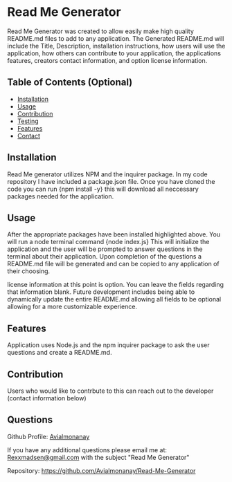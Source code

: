 # Read Me Generator        
Read Me Generator was created to allow easily make high quality README.md files to add to any application. The Generated README.md will include the Title, Description, installation instructions, how users will use the application, how others can contribute to your application, the applications features, creators contact information, and option license information.


## Table of Contents (Optional)

- [Installation](#installation)
- [Usage](#usage)
- [Contribution](#contribution)
- [Testing](#testing)
- [Features](#features)
- [Contact](#questions)



## Installation
Read Me generator utilizes NPM and the inquirer package. In my code repository I have included a package.json file. Once you have cloned the code you can run {npm install -y} this will download all neccessary packages needed for the application.

## Usage
After the appropriate packages have been installed highlighted above. You will run a node terminal command {node index.js} This will initialize the application and the user will be prompted to answer questions in the terminal about their application. Upon completion of the questions a README.md file will be generated and can be copied to any application of their choosing.

license information at this point is option. You can leave the fields regarding that information blank. Future development includes being able to dynamically update the entire README.md allowing all fields to be optional allowing for a more customizable experience.

## Features
Application uses Node.js and the npm inquirer package to ask the user questions and create a README.md.

## Contribution
Users who would like to contrbute to this can reach out to the developer (contact information below)

## Questions
Github Profile: [ Avialmonanay](https://github.com/Avialmonanay)

If you have any additional questions please email me at: Rexxmadsen@gmail.com with the subject "Read Me Generator"

Repository: https://github.com/Avialmonanay/Read-Me-Generator


